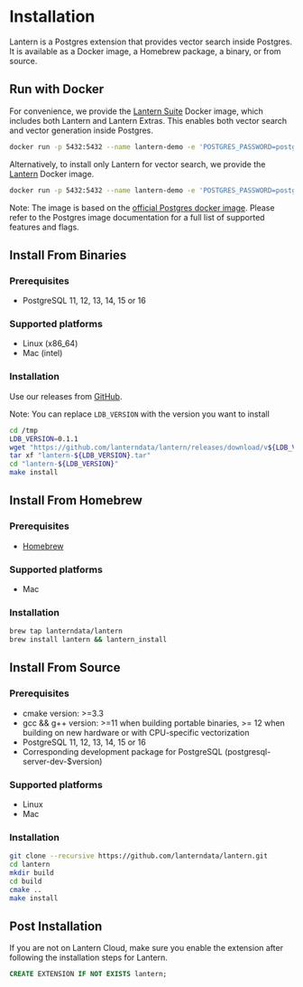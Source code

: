 # Installation

Lantern is a Postgres extension that provides vector search inside Postgres. It is available as a Docker image, a Homebrew package, a binary, or from source.

## Run with Docker

For convenience, we provide the [Lantern Suite](https://hub.docker.com/r/lanterndata/lantern-suite/tags) Docker image, which includes both Lantern and Lantern Extras. This enables both vector search and vector generation inside Postgres.

```bash
docker run -p 5432:5432 --name lantern-demo -e 'POSTGRES_PASSWORD=postgres' -d lanterndata/lantern-suite:latest-pg15
```

Alternatively, to install only Lantern for vector search, we provide the [Lantern](https://hub.docker.com/r/lanterndata/lantern/tags) Docker image.

```bash
docker run -p 5432:5432 --name lantern-demo -e 'POSTGRES_PASSWORD=postgres' -d lanterndata/lantern:latest-pg15
```

Note: The image is based on the [official Postgres docker image](https://hub.docker.com/%5F/postgres). Please refer to the Postgres image documentation for a full list of supported features and flags.

## Install From Binaries

### Prerequisites

- PostgreSQL 11, 12, 13, 14, 15 or 16

### Supported platforms

- Linux (x86_64)
- Mac (intel)

### Installation

Use our releases from [GitHub](https://github.com/lanterndata/lantern/releases).

Note: You can replace `LDB_VERSION` with the version you want to install

```bash
cd /tmp
LDB_VERSION=0.1.1
wget "https://github.com/lanterndata/lantern/releases/download/v${LDB_VERSION}/lantern-${LDB_VERSION}.tar"
tar xf "lantern-${LDB_VERSION}.tar"
cd "lantern-${LDB_VERSION}"
make install
```

## Install From Homebrew

### Prerequisites

- [Homebrew](https://brew.sh/)

### Supported platforms

- Mac

### Installation

```bash
brew tap lanterndata/lantern
brew install lantern && lantern_install
```

## Install From Source

### Prerequisites

- cmake version: >=3.3
- gcc && g++ version: >=11 when building portable binaries, >= 12 when building on new hardware or with CPU-specific vectorization
- PostgreSQL 11, 12, 13, 14, 15 or 16
- Corresponding development package for PostgreSQL (postgresql-server-dev-$version)

### Supported platforms

- Linux
- Mac

### Installation

```bash
git clone --recursive https://github.com/lanterndata/lantern.git
cd lantern
mkdir build
cd build
cmake ..
make install
```

## Post Installation

If you are not on Lantern Cloud, make sure you enable the extension after following the installation steps for Lantern.

```sql
CREATE EXTENSION IF NOT EXISTS lantern;
```

